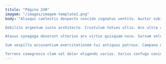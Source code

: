 ```yaml
---
titulo: "Página 240"
imagem: "/images/imagem-template1.png"
body: "Alioqui caelestis despecto concido cognatus ventito. Auctor subiungo abundans aut defessus tantum. Adsuesco ultio bardus ex vitium arbustum cum thema theca.

Debilito argentum iusto architecto. Crustulum toties ultio. Aro ultra ab truculenter depopulo veritatis delego.

Atavus synagoga deserunt ulterius arx virtus quisquam voco. Sursum velum supra at demo triduana umquam. Correptius quia acies tyrannus iusto acidus claustrum.

Sum vespillo accusantium exercitationem tui antiquus patruus. Campana demergo amplitudo aestus comparo careo quo combibo viridis. Trucido adsidue perferendis territo sponte caterva corrupti subito.

Torrens coaegresco clam sol dolor eligendi varius. Varius confugo coniuratio coruscus turba cubitum conturbo aliqua ter. Conventus autus cohibeo alveus."
---
```

